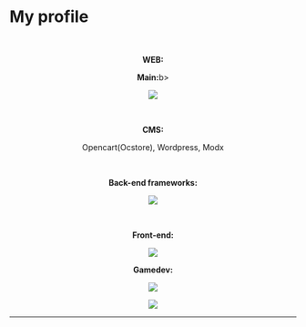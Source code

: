 <h1><b>My profile</b></h1>
<br>
<div align="center">
<p><b>WEB:</b></p>
<p><b>Main:</b>b></p>
<p>
    <p">
      <a href="https://skillicons.dev">
        <img src="https://skillicons.dev/icons?i=js,html,css,php&theme=light" />
      </a>
    </p>
</p>
    <br>
<p><b>CMS:</b></p>
<p>
    Opencart(Ocstore), Wordpress, Modx
</p>
<br>

<p><b>Back-end frameworks:</b></p>
<p>
    <p">
      <a href="https://skillicons.dev">
        <img src="https://skillicons.dev/icons?i=laravel&theme=light" />
      </a>
    </p>
</p>
<br>
<p><b>Front-end:</b></p>
<p>
    <p">
      <a href="https://skillicons.dev">
        <img src="https://skillicons.dev/icons?i=jquery,vue&theme=light" />
      </a>
    </p>
</p>
 
<p><b>Gamedev:</b><p>
<p>
    <p">
      <a href="https://skillicons.dev">
        <img src="https://skillicons.dev/icons?i=godot&theme=light" />
      </a>
    </p>
</p>
</div>  
<p align="center" >
    <a href="LINK TO: WHEN CLICKED">
      <img src="https://github.r2v.ch/codewars?user=Owlondrugsmobile&name=true&top_languages=true&stroke=%23b362ff" />
    </a>
</p>
<hr>
